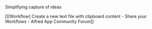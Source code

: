 Simplifying capture of ideas

[[[Workflow] Create a new text file with clipboard content - Share your Workflows - Alfred App Community Forum]]